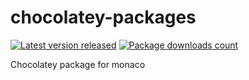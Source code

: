 # chocolatey-packages
[![Latest version released](https://img.shields.io/chocolatey/v/monaco.svg)](https://chocolatey.org/packages/monaco)
[![Package downloads count](https://img.shields.io/chocolatey/dt/monaco.svg)](https://chocolatey.org/packages/monaco)


Chocolatey package for monaco
